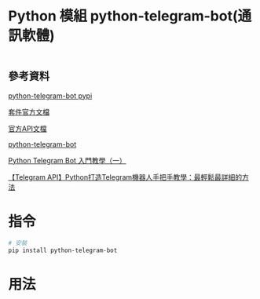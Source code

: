 # Python 模組 python-telegram-bot(通訊軟體)

```
```

## 參考資料

[python-telegram-bot pypi](https://pypi.org/project/python-telegram-bot/)

[套件官方文檔](https://python-telegram-bot.readthedocs.io/en/stable/)

[官方API文檔](https://core.telegram.org/bots/api)

[python-telegram-bot](https://pypi.org/project/python-telegram-bot/)

[Python Telegram Bot 入門教學（一）](https://matters.news/@MeowMeow/python-telegram-bot-%E5%85%A5%E9%96%80%E6%95%99%E5%AD%B8-%E4%B8%80-bafyreiec3ydpasl5s336uiaoeqwmhuh7c7bjnmkxkcf4qnalxhbiz7pdre)

[【Telegram API】Python打造Telegram機器人手把手教學：最輕鬆最詳細的方法](https://pixnashpython.pixnet.net/blog/post/32391757-%E3%80%90telegram-api%E3%80%91python%E6%89%93%E9%80%A0telegrame%E6%A9%9F%E5%99%A8%E4%BA%BA%E6%89%8B%E6%8A%8A%E6%89%8B%E6%95%99)


# 指令

```bash
# 安裝
pip install python-telegram-bot
```

# 用法

```Python
```

